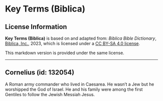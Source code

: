 # Key Terms (Biblica)

## License Information

**Key Terms (Biblica)** is based on and adapted from: _Biblica Bible Dictionary_, [Biblica, Inc.](https://www.biblica.com/), 2023, which is licensed under a [CC BY-SA 4.0 license](https://creativecommons.org/licenses/by-sa/4.0/legalcode.en).

This markdown version is provided under the same license.



--------------------------------

## Cornelius (id: 132054)

A Roman army commander who lived in Caesarea. He wasn’t a Jew but he worshipped the God of Israel. He and his family were among the first Gentiles to follow the Jewish Messiah Jesus.


